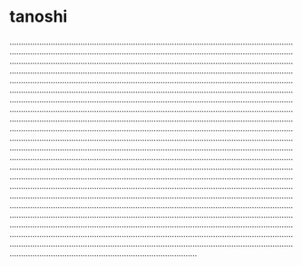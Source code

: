 # tanoshi
..........................................................................................................................................................................................................................................................................................................................................................................................................................................................................................................................................................................................................................................................................................................................................................................................................................................................................................................................................................................................................................................................................................................................................................................................................................................................................................................................................................................................................................................................................................................................................................................................................................................................................................................................................................................................................................................................................................................................................................................................................................................................................................................................................................................................................................................................................................................................................................................................................................................................................................................................................................................................................................................................................................................................................................................................................................................................................................................................